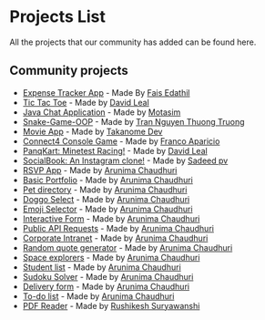 # Projects List

All the projects that our community has added can be found here.

## Community projects

- [Expense Tracker App](https://github.com/E-fais/Reactjs-expense-tracker) - Made By [Fais Edathil](https://github.com/E-fais)
- [Tic Tac Toe](https://github.com/Panquesito7/tic-tac-toe) - Made by [David Leal](https://github.com/Panquesito7)
- [Java Chat Application](https://github.com/motasimmakki/Chat-Application-In-Java) - Made by [Motasim](https://github.com/motasimmakki)
- [Snake-Game-OOP](https://github.com/thuongtruong1009/Snake-Game-OOP) - Made by [Tran Nguyen Thuong Truong](https://github.com/thuongtruong1009)
- [Movie App](https://github.com/TAKANOME-DEV/vidly-client) - Made by [Takanome Dev](https://github.com/TAKANOME-DEV)
- [Connect4 Console Game](https://github.com/NONAME1103/Connect4) - Made by [Franco Aparicio](https://github.com/NONAME1103)
- [PanqKart: Minetest Racing!](https://github.com/panqkart/panqkart) - Made by [David Leal](https://github.com/Panquesito7)
- [SocialBook: An Instagram clone!](https://github.com/Sadeedpv/socialbook_frontend) - Made by [Sadeed pv](https://github.com/Sadeedpv)
- [RSVP App](https://github.com/tinniaru3005/RSVP-App) - Made by [Arunima Chaudhuri](https://github.com/tinniaru3005)
- [Basic Portfolio](https://github.com/tinniaru3005/Basic-Portfolio) - Made by [Arunima Chaudhuri](https://github.com/tinniaru3005)
- [Pet directory](https://github.com/tinniaru3005/Pet-directory) - Made by [Arunima Chaudhuri](https://github.com/tinniaru3005)
- [Doggo Select](https://github.com/tinniaru3005/DoggoSelect) - Made by [Arunima Chaudhuri](https://github.com/tinniaru3005)
- [Emoji Selector](https://github.com/tinniaru3005/emoji-selector) - Made by [Arunima Chaudhuri](https://github.com/tinniaru3005)
- [Interactive Form](https://github.com/tinniaru3005/Interactive-form) - Made by [Arunima Chaudhuri](https://github.com/tinniaru3005)
- [Public API Requests](https://github.com/tinniaru3005/Public-API-Requests) - Made by [Arunima Chaudhuri](https://github.com/tinniaru3005)
- [Corporate Intranet](https://github.com/tinniaru3005/Corporate-Intranet) - Made by [Arunima Chaudhuri](https://github.com/tinniaru3005)
- [Random quote generator](https://github.com/tinniaru3005/Random-quote-generator) - Made by [Arunima Chaudhuri](https://github.com/tinniaru3005)
- [Space explorers](https://github.com/tinniaru3005/Space-Explorers) - Made by [Arunima Chaudhuri](https://github.com/tinniaru3005)
- [Student list](https://github.com/tinniaru3005/Student-list) - Made by [Arunima Chaudhuri](https://github.com/tinniaru3005)
- [Sudoku Solver](https://github.com/tinniaru3005/SudokuSolver) - Made by [Arunima Chaudhuri](https://github.com/tinniaru3005)
- [Delivery form](https://github.com/tinniaru3005/Tacos-By-Roscoe-Delivery-Form) - Made by [Arunima Chaudhuri](https://github.com/tinniaru3005)
- [To-do list](https://github.com/tinniaru3005/To-do-list) - Made by [Arunima Chaudhuri](https://github.com/tinniaru3005)
- [PDF Reader](https://github.com/rushikeshsuryawanshi/Pdf-Reader) - Made by [Rushikesh Suryawanshi](https://github.com/rushikeshsuryawanshi)
